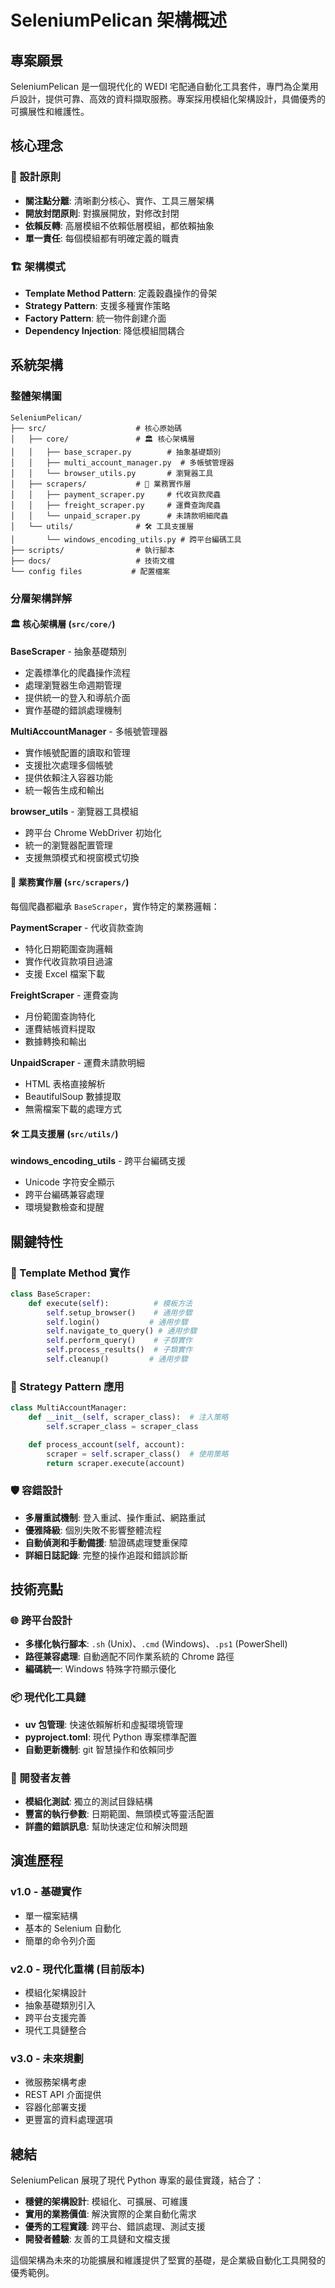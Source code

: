 # SeleniumPelican 架構概述

## 專案願景

SeleniumPelican 是一個現代化的 WEDI 宅配通自動化工具套件，專門為企業用戶設計，提供可靠、高效的資料擷取服務。專案採用模組化架構設計，具備優秀的可擴展性和維護性。

## 核心理念

### 🎯 設計原則
- **關注點分離**: 清晰劃分核心、實作、工具三層架構
- **開放封閉原則**: 對擴展開放，對修改封閉
- **依賴反轉**: 高層模組不依賴低層模組，都依賴抽象
- **單一責任**: 每個模組都有明確定義的職責

### 🏗️ 架構模式
- **Template Method Pattern**: 定義穀蟲操作的骨架
- **Strategy Pattern**: 支援多種實作策略
- **Factory Pattern**: 統一物件創建介面
- **Dependency Injection**: 降低模組間耦合

## 系統架構

### 整體架構圖

```
SeleniumPelican/
├── src/                    # 核心原始碼
│   ├── core/               # 🏛️ 核心架構層
│   │   ├── base_scraper.py        # 抽象基礎類別
│   │   ├── multi_account_manager.py  # 多帳號管理器
│   │   └── browser_utils.py       # 瀏覽器工具
│   ├── scrapers/           # 🔧 業務實作層
│   │   ├── payment_scraper.py     # 代收貨款爬蟲
│   │   ├── freight_scraper.py     # 運費查詢爬蟲
│   │   └── unpaid_scraper.py      # 未請款明細爬蟲
│   └── utils/              # 🛠️ 工具支援層
│       └── windows_encoding_utils.py # 跨平台編碼工具
├── scripts/                # 執行腳本
├── docs/                   # 技術文檔
└── config files           # 配置檔案
```

### 分層架構詳解

#### 🏛️ 核心架構層 (`src/core/`)

**BaseScraper** - 抽象基礎類別
- 定義標準化的爬蟲操作流程
- 處理瀏覽器生命週期管理
- 提供統一的登入和導航介面
- 實作基礎的錯誤處理機制

**MultiAccountManager** - 多帳號管理器
- 實作帳號配置的讀取和管理
- 支援批次處理多個帳號
- 提供依賴注入容器功能
- 統一報告生成和輸出

**browser_utils** - 瀏覽器工具模組
- 跨平台 Chrome WebDriver 初始化
- 統一的瀏覽器配置管理
- 支援無頭模式和視窗模式切換

#### 🔧 業務實作層 (`src/scrapers/`)

每個爬蟲都繼承 `BaseScraper`，實作特定的業務邏輯：

**PaymentScraper** - 代收貨款查詢
- 特化日期範圍查詢邏輯
- 實作代收貨款項目過濾
- 支援 Excel 檔案下載

**FreightScraper** - 運費查詢
- 月份範圍查詢特化
- 運費結帳資料提取
- 數據轉換和輸出

**UnpaidScraper** - 運費未請款明細
- HTML 表格直接解析
- BeautifulSoup 數據提取
- 無需檔案下載的處理方式

#### 🛠️ 工具支援層 (`src/utils/`)

**windows_encoding_utils** - 跨平台編碼支援
- Unicode 字符安全顯示
- 跨平台編碼兼容處理
- 環境變數檢查和提醒

## 關鍵特性

### 🔄 Template Method 實作

```python
class BaseScraper:
    def execute(self):          # 模板方法
        self.setup_browser()    # 通用步驟
        self.login()           # 通用步驟
        self.navigate_to_query() # 通用步驟
        self.perform_query()    # 子類實作
        self.process_results()  # 子類實作
        self.cleanup()         # 通用步驟
```

### 🎯 Strategy Pattern 應用

```python
class MultiAccountManager:
    def __init__(self, scraper_class):  # 注入策略
        self.scraper_class = scraper_class

    def process_account(self, account):
        scraper = self.scraper_class()  # 使用策略
        return scraper.execute(account)
```

### 🛡️ 容錯設計

- **多層重試機制**: 登入重試、操作重試、網路重試
- **優雅降級**: 個別失敗不影響整體流程
- **自動偵測和手動備援**: 驗證碼處理雙重保障
- **詳細日誌記錄**: 完整的操作追蹤和錯誤診斷

## 技術亮點

### 🌐 跨平台設計

- **多樣化執行腳本**: `.sh` (Unix)、`.cmd` (Windows)、`.ps1` (PowerShell)
- **路徑兼容處理**: 自動適配不同作業系統的 Chrome 路徑
- **編碼統一**: Windows 特殊字符顯示優化

### 📦 現代化工具鏈

- **uv 包管理**: 快速依賴解析和虛擬環境管理
- **pyproject.toml**: 現代 Python 專案標準配置
- **自動更新機制**: git 智慧操作和依賴同步

### 🔧 開發者友善

- **模組化測試**: 獨立的測試目錄結構
- **豐富的執行參數**: 日期範圍、無頭模式等靈活配置
- **詳盡的錯誤訊息**: 幫助快速定位和解決問題

## 演進歷程

### v1.0 - 基礎實作
- 單一檔案結構
- 基本的 Selenium 自動化
- 簡單的命令列介面

### v2.0 - 現代化重構 (目前版本)
- 模組化架構設計
- 抽象基礎類別引入
- 跨平台支援完善
- 現代工具鏈整合

### v3.0 - 未來規劃
- 微服務架構考慮
- REST API 介面提供
- 容器化部署支援
- 更豐富的資料處理選項

## 總結

SeleniumPelican 展現了現代 Python 專案的最佳實踐，結合了：

- **穩健的架構設計**: 模組化、可擴展、可維護
- **實用的業務價值**: 解決實際的企業自動化需求
- **優秀的工程實踐**: 跨平台、錯誤處理、測試支援
- **開發者體驗**: 友善的工具鏈和文檔支援

這個架構為未來的功能擴展和維護提供了堅實的基礎，是企業級自動化工具開發的優秀範例。